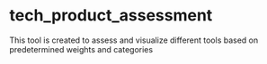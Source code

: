 # tech_product_assessment
This tool is created to assess and visualize different tools based on predetermined weights and categories
